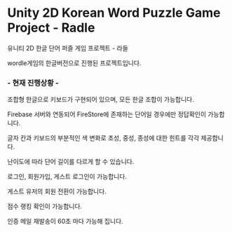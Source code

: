 # Unity 2D Korean Word Puzzle Game Project - Radle

유니티 2D 한글 단어 퍼즐 게임 프로젝트 - 라들

wordle게임의 한글버전으로 진행된 프로젝트입니다.

### - 현재 진행상황 - 

조합형 한글으로 키보드가 구현되어 있으며, 모든 한글 조합이 가능합니다.

Firebase 서버와 연동되어 FireStore에 존재하는 단어일 경우에만 정답확인이 가능합니다.

글자 칸과 키보드의 부분적인 색 변화로 초성, 중성, 종성에 대한 힌트를 각각 제공합니다.

난이도에 따라 단어 길이를 다르게 할 수 있습니다.

로그인, 회원가입, 게스트 로그인이 가능합니다.

게스트 유저의 회원 전환이 가능합니다.

점수 랭킹 확인이 가능합니다.

인증 메일 재발송이 60초 마다 가능해 집니다.
